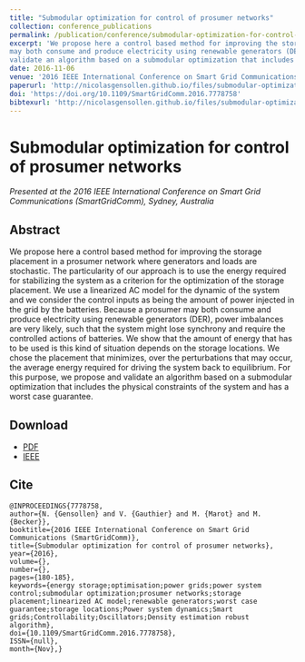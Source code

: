 ```yaml
---
title: "Submodular optimization for control of prosumer networks"
collection: conference_publications
permalink: /publication/conference/submodular-optimization-for-control-of-prosumer-networks
excerpt: 'We propose here a control based method for improving the storage placement in a prosumer network where generators and loads are stochastic. The particularity of our approach is to use the energy required for stabilizing the system as a criterion for the optimization of the storage placement. We use a linearized AC model for the dynamic of the system and we consider the control inputs as being the amount of power injected in the grid by the batteries. Because a prosumer
may both consume and produce electricity using renewable generators (DER), power imbalances are very likely, such that the system might lose synchrony and require the controlled actions of batteries. We show that the amount of energy that has to be used is this kind of situation depends on the storage locations. We chose the placement that minimizes, over the perturbations that may occur, the average energy required for driving the system back to equilibrium. For this purpose, we propose and
validate an algorithm based on a submodular optimization that includes the physical constraints of the system and has a worst case guarantee.'
date: 2016-11-06
venue: '2016 IEEE International Conference on Smart Grid Communications (SmartGridComm)'
paperurl: 'http://nicolasgensollen.github.io/files/submodular-optimization-for-control-of-prosumer-networks.pdf'
doi: 'https://doi.org/10.1109/SmartGridComm.2016.7778758'
bibtexurl: 'http://nicolasgensollen.github.io/files/submodular-optimization-for-control-of-prosumer-networks.tex' 
---
```


# Submodular optimization for control of prosumer networks

*Presented at the 2016 IEEE International Conference on Smart Grid Communications (SmartGridComm), Sydney, Australia*

## Abstract

We propose here a control based method for improving the storage placement in a prosumer network where generators and loads are stochastic. The particularity of our approach is to use the energy required for stabilizing the system as a criterion for the optimization of the storage placement. We use a linearized AC model for the dynamic of the system and we consider the control inputs as being the amount of power injected in the grid by the batteries. Because a prosumer may both consume and
produce electricity using renewable generators (DER), power imbalances are very likely, such that the system might lose synchrony and require the controlled actions of batteries. We show that the amount of energy that has to be used is this kind of situation depends on the storage locations. We chose the placement that minimizes, over the perturbations that may occur, the average energy required for driving the system back to equilibrium. For this purpose, we propose and validate an
algorithm based on a submodular optimization that includes the physical constraints of the system and has a worst case guarantee.

## Download

- [PDF](http://nicolasgensollen.github.io/files/submodular-optimization-for-control-of-prosumer-networks.pdf)
- [IEEE](https://ieeexplore.ieee.org/document/7778758)


## Cite

```
@INPROCEEDINGS{7778758, 
author={N. {Gensollen} and V. {Gauthier} and M. {Marot} and M. {Becker}}, 
booktitle={2016 IEEE International Conference on Smart Grid Communications (SmartGridComm)}, 
title={Submodular optimization for control of prosumer networks}, 
year={2016}, 
volume={}, 
number={}, 
pages={180-185}, 
keywords={energy storage;optimisation;power grids;power system control;submodular optimization;prosumer networks;storage placement;linearized AC model;renewable generators;worst case guarantee;storage locations;Power system dynamics;Smart grids;Controllability;Oscillators;Density estimation robust algorithm}, 
doi={10.1109/SmartGridComm.2016.7778758}, 
ISSN={null}, 
month={Nov},}
```
